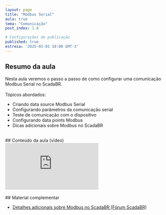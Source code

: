 ```yaml
---
layout: page
title: "Modbus Serial"
aula: true
tema: "Comunicação"
post_index: 1.8

# Configurações de publicação
published: true
estreia: '2025-03-01 10:00 GMT-3'
---
```


## Resumo da aula
<div class="message">
	Nesta aula veremos o passo a passo de como configurar uma comunicação Modbus Serial no ScadaBR.
	<br><br>
	Tópicos abordados:
	<ul>
		<li>Criando data source Modbus Serial</li>
		<li>Configurando parâmetros da comunicação serial</li>
		<li>Teste de comunicação com o dispositivo</li>
		<li>Configurando data points Modbus</li>
		<li>Dicas adicionais sobre Modbus no ScadaBR</li>
	</ul>
</div>

<br>
## Conteúdo da aula (vídeo)

<div class="iframe-container ratio-16_9">
	<iframe src="https://youtube.com/embed/R0bfvBJ_yyg" title="YouTube video player" frameborder="0" allow="accelerometer; autoplay; clipboard-write; encrypted-media; gyroscope; picture-in-picture; web-share" allowfullscreen></iframe>
</div>

<br>
## Material complementar
<ul>		
	<li><a href="https://forum.scadabr.com.br/t/funcoes-modbus-suportadas-no-scadabr/5159" target="_blank">Detalhes adicionais sobre Modbus no ScadaBR (Fórum ScadaBR)</a></li>
</ul>

